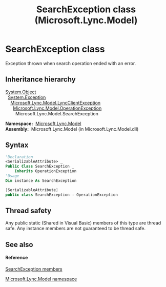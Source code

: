 ﻿---
title: SearchException class (Microsoft.Lync.Model)
TOCTitle: SearchException class
ms:assetid: T:Microsoft.Lync.Model.SearchException_DI_3_UC_OCS14MrefLyncWPF
ms:mtpsurl: https://msdn.microsoft.com/en-us/library/microsoft.lync.model.searchexception_di_3_uc_ocs14mreflyncwpf(v=office.15)
ms:contentKeyID: 48601753
ms.date: 07/28/2014
mtps_version: v=office.15
f1_keywords:
- Microsoft.Lync.Model.SearchException
dev_langs:
- CSharp
- JScript
- VB
- other
---

# SearchException class

Exception thrown when search operation ended with an error.

## Inheritance hierarchy

[System.Object](http://msdn2.microsoft.com/en-us/library/e5kfa45b)  
  [System.Exception](http://msdn2.microsoft.com/en-us/library/c18k6c59)  
    [Microsoft.Lync.Model.LyncClientException](lyncclientexception-class-microsoft-lync-model_2.md)  
      [Microsoft.Lync.Model.OperationException](operationexception-class-microsoft-lync-model_2.md)  
        Microsoft.Lync.Model.SearchException  

**Namespace:**  [Microsoft.Lync.Model](microsoft-lync-model-namespace_2.md)  
**Assembly:**  Microsoft.Lync.Model (in Microsoft.Lync.Model.dll)

## Syntax

``` vb
'Declaration
<SerializableAttribute> _
Public Class SearchException _
    Inherits OperationException
'Usage
Dim instance As SearchException
```

``` csharp
[SerializableAttribute]
public class SearchException : OperationException
```

## Thread safety

Any public static (Shared in Visual Basic) members of this type are thread safe. Any instance members are not guaranteed to be thread safe.

## See also

#### Reference

[SearchException members](searchexception-members-microsoft-lync-model_2.md)

[Microsoft.Lync.Model namespace](microsoft-lync-model-namespace_2.md)


